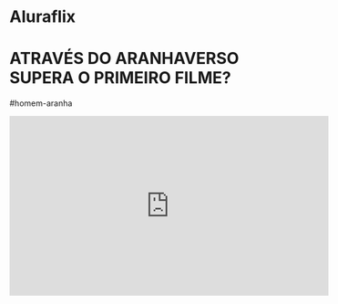 # Aluraflix
<body>
     <h1>ATRAVÉS DO ARANHAVERSO SUPERA O PRIMEIRO FILME?</h1>
    <p>#homem-aranha</p>
    <iframe width="560" height="315" src="https://www.youtube.com/embed/gt_fAE1Eg2Q?si=EEv-tsY_b1B2OwKE" title="YouTube video player" frameborder="0" allow="accelerometer; autoplay; clipboard-write; encrypted-media; gyroscope; picture-in-picture; web-share" referrerpolicy="strict-origin-when-cross-origin" allowfullscreen></iframe>
</body>